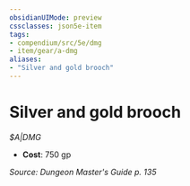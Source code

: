```yaml
---
obsidianUIMode: preview
cssclasses: json5e-item
tags:
- compendium/src/5e/dmg
- item/gear/a-dmg
aliases: 
- "Silver and gold brooch"
---
```

# Silver and gold brooch
*$A|DMG*  

- **Cost**: 750 gp

*Source: Dungeon Master's Guide p. 135*